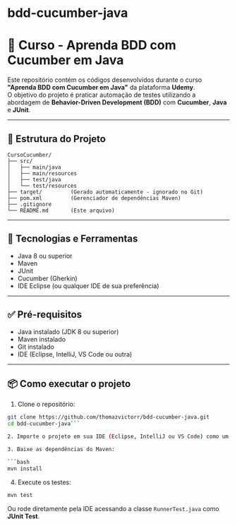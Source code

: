 # bdd-cucumber-java

# 🥒 Curso - Aprenda BDD com Cucumber em Java

Este repositório contém os códigos desenvolvidos durante o curso **"Aprenda BDD com Cucumber em Java"** da plataforma **Udemy**.  
O objetivo do projeto é praticar automação de testes utilizando a abordagem de **Behavior-Driven Development (BDD)** com **Cucumber**, **Java** e **JUnit**.

---

## 📁 Estrutura do Projeto

```
CursoCucumber/
├── src/
│   ├── main/java
│   ├── main/resources
│   ├── test/java
│   └── test/resources
├── target/         (Gerado automaticamente - ignorado no Git)
├── pom.xml         (Gerenciador de dependências Maven)
├── .gitignore
└── README.md       (Este arquivo)
```

---

## 🚀 Tecnologias e Ferramentas

- Java 8 ou superior
- Maven
- JUnit
- Cucumber (Gherkin)
- IDE Eclipse (ou qualquer IDE de sua preferência)

---

## ✅ Pré-requisitos

- Java instalado (JDK 8 ou superior)
- Maven instalado
- Git instalado
- IDE (Eclipse, IntelliJ, VS Code ou outra)

---

## 📦 Como executar o projeto

1. Clone o repositório:

```bash
git clone https://github.com/thomazvictorr/bdd-cucumber-java.git
cd bdd-cucumber-java```

2. Importe o projeto em sua IDE (Eclipse, IntelliJ ou VS Code) como um projeto Maven.

3. Baixe as dependências do Maven:

```bash
mvn install
```

4. Execute os testes:

```bash
mvn test
```

Ou rode diretamente pela IDE acessando a classe `RunnerTest.java` como **JUnit Test**.
